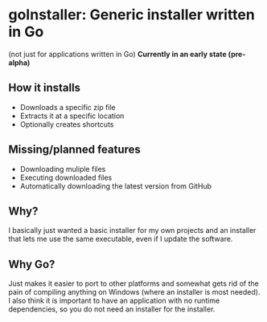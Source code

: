 # goInstaller: Generic installer written in Go
(not just for applications written in Go)
**Currently in an early state (pre-alpha)**

## How it installs
* Downloads a specific zip file
* Extracts it at a specific location
* Optionally creates shortcuts

## Missing/planned features
* Downloading muliple files
* Executing downloaded files
* Automatically downloading the latest version from GitHub

## Why?
I basically just wanted a basic installer for my own projects and an installer that lets me use the same executable, even if I update the software.

## Why Go?
Just makes it easier to port to other platforms and somewhat gets rid of the pain of compiling anything on Windows (where an installer is most needed). I also think it is important to have an application with no runtime dependencies, so you do not need an installer for the installer.